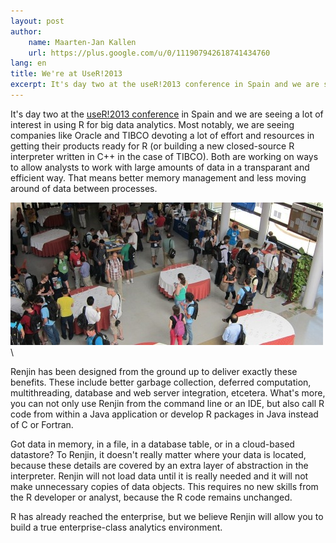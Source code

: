 ```yaml
---
layout: post
author: 
    name: Maarten-Jan Kallen
    url: https://plus.google.com/u/0/111907942618741434760
lang: en
title: We're at UseR!2013
excerpt: It's day two at the useR!2013 conference in Spain and we are seeing a lot of interest in using R for big data analytics. Most notably, we are seeing companies like Oracle and TIBCO devoting a lot of effort and resources in getting their products ready for R (or building a new closed-source R interpreter written in C++ in the case of TIBCO). 
---
```


It's day two at the [useR!2013 conference](http://www.edii.uclm.es/~useR-2013/)
in Spain and we are seeing a lot of interest in using R for big data analytics.
Most notably, we are seeing companies like Oracle and TIBCO devoting a lot of
effort and resources in getting their products ready for R (or building a new
closed-source R interpreter written in C++ in the case of TIBCO). Both are
working on ways to allow analysts to work with large amounts of data in
a transparant and efficient way. That means better memory management and less
moving around of data between processes.

![The crowd at the useR!2013 conference](/assets/img/pic-user2013-crowd.jpg)\

Renjin has been designed from the ground up to deliver exactly these benefits.
These include better garbage collection, deferred computation, multithreading,
database and web server integration, etcetera. What's more, you can not only
use Renjin from the command line or an IDE, but also call R code from within
a Java application or develop R packages in Java instead of C or Fortran.

Got data in memory, in a file, in a database table, or in a cloud-based
datastore? To Renjin, it doesn't really matter where your data is located,
because these details are covered by an extra layer of abstraction in the
interpreter. Renjin will not load data until it is really needed and it will
not make unnecessary copies of data objects. This requires no new skills from
the R developer or analyst, because the R code remains unchanged. 

R has already reached the enterprise, but we believe Renjin will allow you to
build a true enterprise-class analytics environment.
